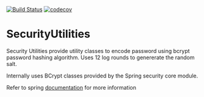 [![Build Status](https://travis-ci.org/vjso/SecurityUtilities.svg?branch=master)](https://travis-ci.org/vjso/SecurityUtilities)
[![codecov](https://codecov.io/gh/vjso/SecurityUtilities/branch/master/graph/badge.svg)](https://codecov.io/gh/vjso/SecurityUtilities)

# SecurityUtilities

Security Utilities provide utility classes to encode password using bcrypt password hashing algorithm.
Uses 12 log rounds to genererate the random salt.

Internally uses BCrypt classes provided by the Spring security core module.

Refer to spring [documentation](http://docs.spring.io/spring-security/site/docs/current/apidocs/org/springframework/security/crypto/bcrypt/BCrypt.html) for more information


